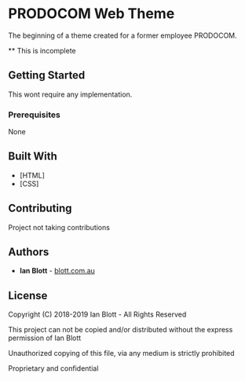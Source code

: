 # PRODOCOM Web Theme

The beginning of a theme created for a former employee PRODOCOM.

** This is incomplete

## Getting Started

This wont require any implementation.

### Prerequisites

None

## Built With

- [HTML]
- [CSS]

## Contributing

Project not taking contributions

## Authors

- **Ian Blott** - [blott.com.au](http://blott.com.au)

## License

Copyright (C) 2018-2019 Ian Blott - All Rights Reserved

This project can not be copied and/or distributed without the express permission of Ian Blott

Unauthorized copying of this file, via any medium is strictly prohibited

Proprietary and confidential
